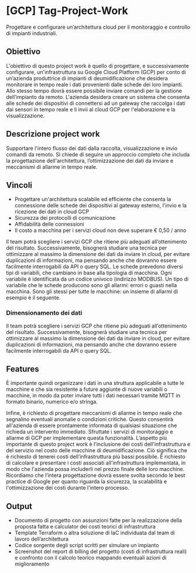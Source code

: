 # [GCP] Tag-Project-Work
Progettare e configurare un’architettura cloud per il monitoraggio e controllo di impianti industriali.

## Obiettivo
L'obiettivo di questo project work è quello di progettare, e successivamente configurare,
un'infrastruttura su Google Cloud Platform (GCP) per conto di un’azienda produttrice di
impianti di deumidificazione che desidera monitorare in tempo reale i dati provenienti dalle
schede dei loro impianti. Allo stesso tempo dovrà essere possibile inviare comandi per la
gestione dell’impianto da remoto. L'azienda desidera creare un sistema che consenta alle
schede dei dispositivi di connettersi ad un gateway che raccolga i dati dai sensori in tempo
reale e li invii al cloud GCP per l'elaborazione e la visualizzazione.

## Descrizione project work
Supportare l'intero flusso dei dati dalla raccolta, visualizzazione e invio comandi da remoto. Si chiede di seguire un approccio completo che includa la progettazione dell'architettura, l’ottimizzazione dei dati da inviare e meccanismi di allarme in tempo reale.

## Vincoli
- Progettare un'architettura scalabile ed efficiente che consenta la connessione delle schede dei dispositivi al gateway esterno, l'invio e la ricezione dei dati in cloud GCP
- Sicurezza dei protocolli di comunicazione
- Affidabilità delle connessioni
- Il costo a macchina per i servizi cloud non deve superare € 0,50 / anno

Il team potrà scegliere i servizi GCP che ritiene più adeguati all’ottenimento del risultato. Successivamente, bisognerà studiare una tecnica per ottimizzare al massimo la dimensione dei dati da inviare in cloud, per evitare duplicazioni di informazioni, ma pensando anche che dovranno essere facilmente interrogabili da API o query SQL. Le schede prevedono diversi tipi di variabili, che cambiano in base alla tipologia di macchina.
Ogni variabile è identificata da un codice univoco (indirizzo MODBUS). Un tipo di variabile che le schede producono sono gli allarmi: errori o guasti nella macchina. Sono gli stessi per tutte le macchine: un insieme di allarmi di esempio è il seguente.

### Dimensionamento dei dati 
Il team potrà scegliere i servizi GCP che ritiene più adeguati all’ottenimento del risultato. Successivamente, bisognerà studiare una tecnica per ottimizzare al massimo la dimensione dei dati da inviare in cloud, per evitare duplicazioni di informazioni, ma pensando anche che dovranno essere facilmente interrogabili da API o query SQL.

## Features
È importante quindi organizzare i dati in una struttura applicabile a tutte le macchine e che sia resistente a future aggiunte di nuove variabili o macchine, in modo da poter inviare tutti i dati necessari tramite MQTT in formato binario, numerico e/o stringa.

Infine, è richiesto di progettare meccanismi di allarme in tempo reale che segnalino eventuali anomalie o condizioni critiche. Questo consentirà all'azienda di essere prontamente informata di qualsiasi situazione che richieda un intervento immediato. Sfruttate i servizi di monitoraggio e allarme di GCP per implementare questa funzionalità.
L’aspetto più importante di questo project work è l'inclusione dei costi dell'infrastruttura e del servizio nel costo delle macchine di deumidificazione. Ciò significa che è richiesto di tenerei costi dell’infrastruttura più bassi possibile. È richiesto di calcolare e presentare i costi associati all'infrastruttura implementata, in modo che l'azienda possa includerli nel prezzo finale delle loro macchine.
Ricordiamo che l’intera progettazione dovrà essere svolta secondo le best practice di Google per quanto riguarda la sicurezza, la scalabilità e l'ottimizzazione dei costi durante l'intero
processo.

## Output
- Documento di progetto con assunzioni fatte per la realizzazione della proposta fatta e calculator dei costi teorici di infrastruttura
- Template Terraform o altra soluzione di IaC individuata dal team di lavoro dell’architettura
- Codice sorgente degli script scritti per simulare un impianto
- Screenshot del report di billing del progetto (costi di infrastruttura reali) e confronto con il calcolo teorico mappando eventuali azioni di miglioramento

